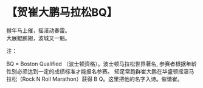 # 【贺崔大鹏马拉松BQ】

猴年马上催，摇滚动春雷。  
大展鲲鹏翅，波城又一魁。

注：

BQ = Boston Qualified （波士顿资格）。波士顿马拉松世界著名, 参赛者根据年龄性别必须达到一定的成绩标准才能报名参赛。
知足常跑群崔大鹏在华盛顿摇滚马拉松（Rock N Roll Marathon）获得 B Q。这里把他的名字入诗。催谐崔。
